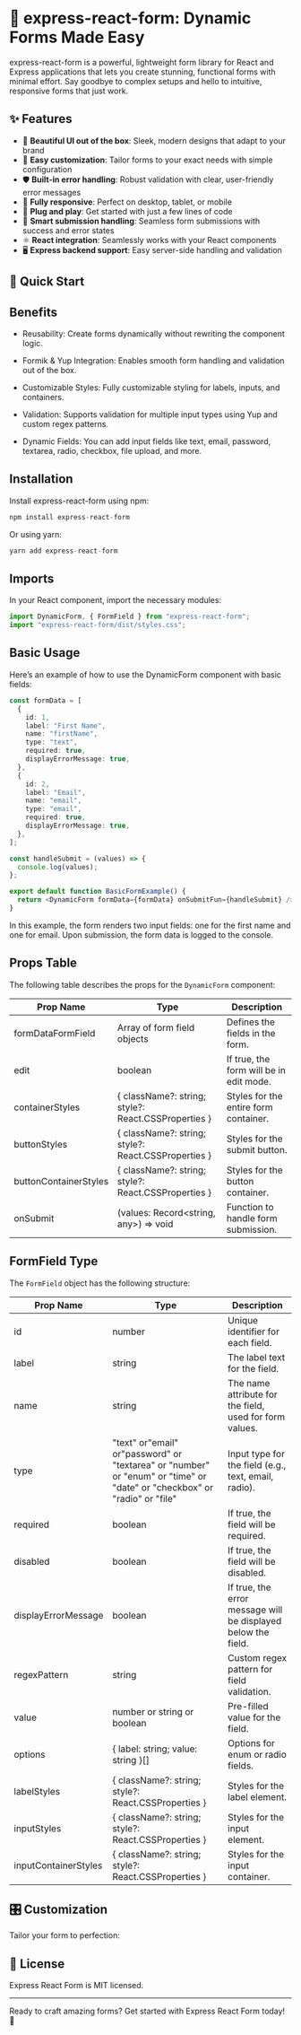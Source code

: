 
# 🚀 express-react-form: Dynamic Forms Made Easy

express-react-form is a powerful, lightweight form library for React and Express applications that lets you create stunning, functional forms with minimal effort. Say goodbye to complex setups and hello to intuitive, responsive forms that just work.

## ✨ Features

- 🎨 **Beautiful UI out of the box**: Sleek, modern designs that adapt to your brand
- 🔧 **Easy customization**: Tailor forms to your exact needs with simple configuration
- 🛡️ **Built-in error handling**: Robust validation with clear, user-friendly error messages
- 📱 **Fully responsive**: Perfect on desktop, tablet, or mobile
- 🔌 **Plug and play**: Get started with just a few lines of code
- 🚦 **Smart submission handling**: Seamless form submissions with success and error states
- ⚛️ **React integration**: Seamlessly works with your React components
- 🖥️ **Express backend support**: Easy server-side handling and validation

## 🚀 Quick Start
## Benefits
- Reusability: Create forms dynamically without rewriting the component logic.

- Formik & Yup Integration: Enables smooth form handling and validation out of the box.

- Customizable Styles: Fully customizable styling for labels, inputs, and containers.

- Validation: Supports validation for multiple input types using Yup and custom regex patterns.

- Dynamic Fields: You can add input fields like text, email, password, textarea, radio, checkbox, file upload, and more.

## Installation

Install express-react-form using npm:

```typescript
npm install express-react-form
```

Or using yarn:

```typescript
yarn add express-react-form
```

## Imports

In your React component, import the necessary modules:

```typescript
import DynamicForm, { FormField } from "express-react-form";
import "express-react-form/dist/styles.css";
```

## Basic Usage

Here’s an example of how to use the DynamicForm component with basic fields:

```typescript
const formData = [
  {
    id: 1,
    label: "First Name",
    name: "firstName",
    type: "text",
    required: true,
    displayErrorMessage: true,
  },
  {
    id: 2,
    label: "Email",
    name: "email",
    type: "email",
    required: true,
    displayErrorMessage: true,
  },
];

const handleSubmit = (values) => {
  console.log(values);
};

export default function BasicFormExample() {
  return <DynamicForm formData={formData} onSubmitFun={handleSubmit} />;
}
```

In this example, the form renders two input fields: one for the first name and one for email. Upon submission, the form data is logged to the console.

## Props Table

The following table describes the props for the `DynamicForm` component:

| Prop Name             | Type                                                | Description                             |
| --------------------- | --------------------------------------------------- | --------------------------------------- |
| formDataFormField     | Array of form field objects                         | Defines the fields in the form.         |
| edit                  | boolean                                             | If true, the form will be in edit mode. |
| containerStyles       | { className?: string; style?: React.CSSProperties } | Styles for the entire form container.   |
| buttonStyles          | { className?: string; style?: React.CSSProperties } | Styles for the submit button.           |
| buttonContainerStyles | { className?: string; style?: React.CSSProperties } | Styles for the button container.        |
| onSubmit              | (values: Record&lt;string, any&gt;) =&gt; void      | Function to handle form submission.     |

## FormField Type

The `FormField` object has the following structure:

| Prop Name            | Type                                                                                                                     | Description                                                   |
| -------------------- | ------------------------------------------------------------------------------------------------------------------------ | ------------------------------------------------------------- |
| id                   | number                                                                                                                   | Unique identifier for each field.                             |
| label                | string                                                                                                                   | The label text for the field.                                 |
| name                 | string                                                                                                                   | The name attribute for the field, used for form values.       |
| type                 | "text" or"email" or"password" or "textarea" or "number" or "enum" or "time" or "date" or "checkbox" or "radio" or "file" | Input type for the field (e.g., text, email, radio).          |
| required             | boolean                                                                                                                  | If true, the field will be required.                          |
| disabled             | boolean                                                                                                                  | If true, the field will be disabled.                          |
| displayErrorMessage  | boolean                                                                                                                  | If true, the error message will be displayed below the field. |
| regexPattern         | string                                                                                                                   | Custom regex pattern for field validation.                    |
| value                | number or  string or boolean                                                                                             | Pre-filled value for the field.                               |
| options              | { label: string; value: string }\[\]                                                                                     | Options for enum or radio fields.                             |
| labelStyles          | { className?: string; style?: React.CSSProperties }                                                                      | Styles for the label element.                                 |
| inputStyles          | { className?: string; style?: React.CSSProperties }                                                                      | Styles for the input element.                                 |
| inputContainerStyles | { className?: string; style?: React.CSSProperties }                                                                      | Styles for the input container.                               |



## 🎛️ Customization

Tailor your form to perfection:

## 📄 License

Express React Form is MIT licensed.

---

Ready to craft amazing forms? Get started with Express React Form today! 🎉
